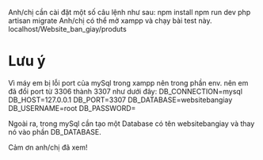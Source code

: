 Anh/chị cần cài đặt một số câu lệnh như sau:
npm install
npm run dev
php artisan migrate
Anh/chị có thể mở xampp và chạy bài test này.
localhost/Website_ban_giay/produts
# Lưu ý
Vì máy em bị lỗi port của mySql trong xampp nên trong phần env. nên em đã đổi port từ 3306 thành 3307 như dưới đây:
DB_CONNECTION=mysql
DB_HOST=127.0.0.1
DB_PORT=3307
DB_DATABASE=websitebangiay
DB_USERNAME=root
DB_PASSWORD=

Ngoài ra, trong mySql cần tạo một Database có tên websitebangiay và thay nó vào phần DB_DATABASE.

Cảm ơn anh/chị đã xem!
